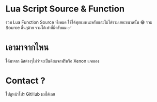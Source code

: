 # Lua Script Source & Function
รวม Lua Function Source ทั้งหมด
ใช้ได้ทุกแมพนะครับและไม่ได้รวมเยอะขนาดนั้น 😁
รวม Source อื่นๆด้วย รวมได้เท่าที่มีครับผม ✅

# เอามาจากไหน
ได้มาจาก ดิสต่างๆไม่ว่าจะเป็นดิสแจกฟรีหรือ Xenon แจกเอง

# Contact ?
ไปดูหน้าโปร GitHub ผมได้เลย
